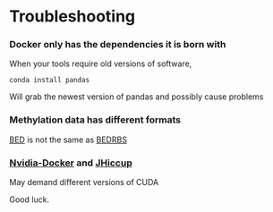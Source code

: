 

# Troubleshooting

### Docker only has the dependencies it is born with
When your tools require old versions of software,
```
conda install pandas
```
Will grab the newest version of pandas and possibly cause problems

### Methylation data has different formats
[BED](https://genome.ucsc.edu/FAQ/FAQformat.html#format1) is not the same as [BEDRBS](https://github.com/ENCODE-DCC/encValData/blob/master/as/bedRrbs.as)


### [Nvidia-Docker](https://github.com/NVIDIA/nvidia-docker) and [JHiccup](https://github.com/giltene/jHiccup)
May demand different versions of CUDA






Good luck.
